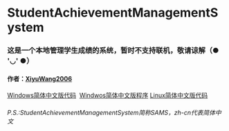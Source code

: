 # StudentAchievementManagementSystem
<h3>这是一个本地管理学生成绩的系统，暂时不支持联机，敬请谅解（● '◡' ●）</h3>
<h4>作者：<a href="https://github.com/XiyuWang2006/">XiyuWang2006</a></h4>
<p><a href="https://github.com/XiyuWang2006/StudentAchievementManagementSystem/blob/master/SAMS_zh-cn.windows.cpp">Windows简体中文版代码</a>
  <a href="https://github.com/XiyuWang2006/StudentAchievementManagementSystem/blob/master/SAMS_zh-cn.windows.exe">Windwos简体中文版程序</a>
<a href="https://github.com/XiyuWang2006/StudentAchievementManagementSystem/blob/master/SAMS_zh-cn.linux.cpp">Linux简体中文版代码</a></p>
<h6>P.S.:StudentAchievementManagementSystem简称SAMS，zh-cn代表简体中文</h6>
